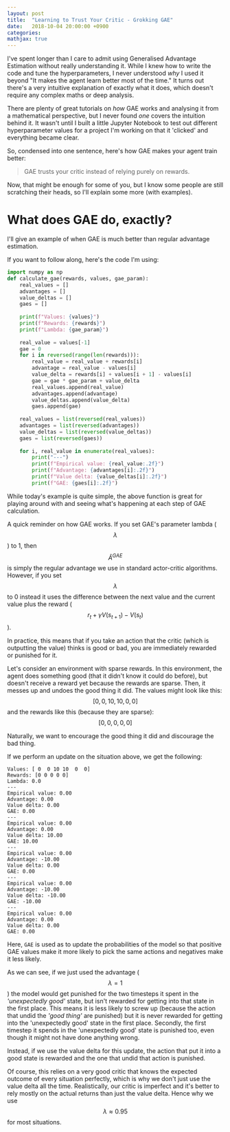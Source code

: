 ```yaml
---
layout: post
title:  "Learning to Trust Your Critic - Grokking GAE"
date:   2018-10-04 20:00:00 +0900
categories:
mathjax: true
---
```


I've spent longer than I care to admit using Generalised Advantage Estimation without really understanding it. While I knew how to write the code and tune the hyperparameters, I never understood *why* I used it beyond "It makes the agent learn better most of the time." It turns out there's a very intuitive explanation of exactly what it does, which doesn't require any complex maths or deep analysis.

There are plenty of great tutorials on *how* GAE works and analysing it from a mathematical perspective, but I never found *one* covers the intuition behind it. It wasn't until I built a little Jupyter Notebook to test out different hyperparameter values for a project I'm working on that it 'clicked' and everything became clear.

So, condensed into one sentence, here's how GAE makes your agent train better:

>GAE trusts your critic instead of relying purely on rewards.

Now, that might be enough for some of you, but I know some people are still scratching their heads, so I'll explain some more (with examples).

What does GAE do, exactly?
==========================

I'll give an example of when GAE is much better than regular advantage estimation.

If you want to follow along, here's the code I'm using:
```python
import numpy as np
def calculate_gae(rewards, values, gae_param):
    real_values = []
    advantages = []
    value_deltas = []
    gaes = []
    
    print(f"Values: {values}")
    print(f"Rewards: {rewards}")
    print(f"Lambda: {gae_param}")
    
    real_value = values[-1]
    gae = 0
    for i in reversed(range(len(rewards))):
        real_value = real_value + rewards[i]
        advantage = real_value - values[i]
        value_delta = rewards[i] + values[i + 1] - values[i]
        gae = gae * gae_param + value_delta
        real_values.append(real_value)
        advantages.append(advantage)
        value_deltas.append(value_delta)
        gaes.append(gae)
        
    real_values = list(reversed(real_values))
    advantages = list(reversed(advantages))
    value_deltas = list(reversed(value_deltas))
    gaes = list(reversed(gaes))
    
    for i, real_value in enumerate(real_values):
        print("---")                
        print(f"Empirical value: {real_value:.2f}")
        print(f"Advantage: {advantages[i]:.2f}")
        print(f"Value delta: {value_deltas[i]:.2f}")
        print(f"GAE: {gaes[i]:.2f}")
```

While today's example is quite simple, the above function is great for playing around with and seeing what's happening at each step of GAE calculation.

A quick reminder on how GAE works. If you set GAE's parameter lambda ($$\lambda$$) to 1, then $$\hat{A}{}^{GAE}$$ is simply the regular advantage we use in standard actor-critic algorithms. However, if you set $$\lambda$$ to 0 instead it uses the difference between the next value and the current value plus the reward ($$r_t+{\gamma}V(s_{t+1})-V(s_t)$$).

In practice, this means that if you take an action that the critic (which is outputting the value) thinks is good or bad, you are immediately rewarded or punished for it.

Let's consider an environment with sparse rewards. In this environment, the agent does something good (that it didn't know it could do before), but doesn't receive a reward yet because the rewards are sparse. Then, it messes up and undoes the good thing it did. The values might look like this: $$[0, 0, 10, 10, 0, 0]$$ and the rewards like this (because they are sparse): $$[0, 0, 0, 0, 0]$$

Naturally, we want to encourage the good thing it did and discourage the bad thing.

If we perform an update on the situation above, we get the following:

```
Values: [ 0  0 10 10  0  0]
Rewards: [0 0 0 0 0]
Lambda: 0.0
---
Empirical value: 0.00
Advantage: 0.00
Value delta: 0.00
GAE: 0.00
---
Empirical value: 0.00
Advantage: 0.00
Value delta: 10.00
GAE: 10.00
---
Empirical value: 0.00
Advantage: -10.00
Value delta: 0.00
GAE: 0.00
---
Empirical value: 0.00
Advantage: -10.00
Value delta: -10.00
GAE: -10.00
---
Empirical value: 0.00
Advantage: 0.00
Value delta: 0.00
GAE: 0.00
```

Here, `GAE` is used as to update the probabilities of the model so that positive GAE values make it more likely to pick the same actions and negatives make it less likely.

As we can see, if we just used the advantage ($$\lambda=1$$) the model would get punished for the two timesteps it spent in the *'unexpectedly good'* state, but isn't rewarded for getting into that state in the first place. This means it is less likely to screw up (because the action that undid the *'good thing'* are punished) but it is never rewarded for getting into the 'unexpectedly good' state in the first place. Secondly, the first timestep it spends in the 'unexpectedly good' state is punished too, even though it might not have done anything wrong.

Instead, if we use the value delta for this update, the action that put it into a good state is rewarded and the one that undid that action is punished.

Of course, this relies on a very good critic that knows the expected outcome of every situation perfectly, which is why we don't just use the value delta all the time. Realistically, our critic is imperfect and it's better to rely mostly on the actual returns than just the value delta. Hence why we use $$\lambda\approx0.95$$ for most situations.